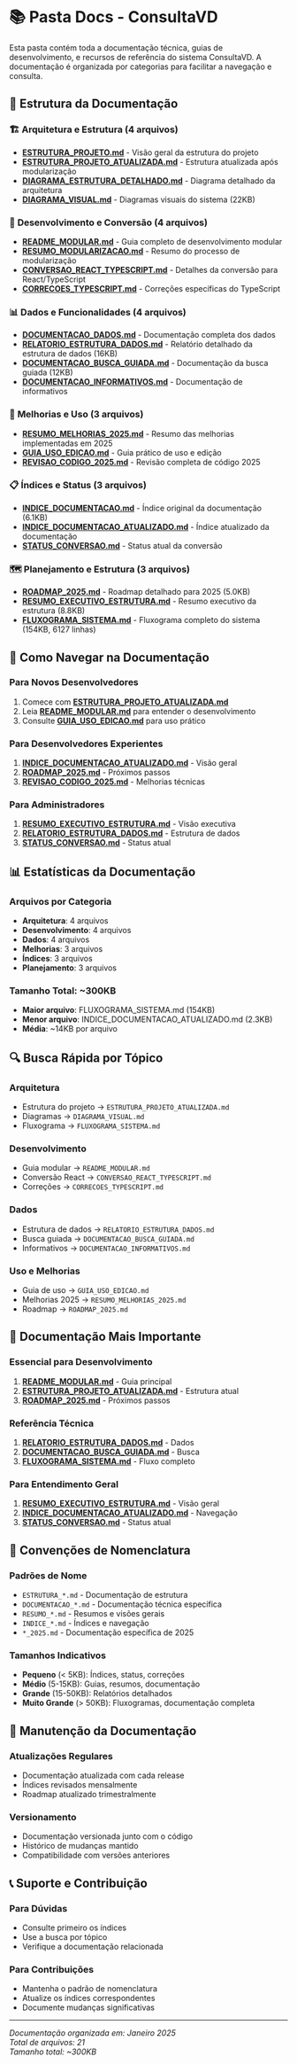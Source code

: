 # 📚 Pasta Docs - ConsultaVD

Esta pasta contém toda a documentação técnica, guias de desenvolvimento, e recursos de referência do sistema ConsultaVD. A documentação é organizada por categorias para facilitar a navegação e consulta.

## 📁 Estrutura da Documentação

### 🏗️ **Arquitetura e Estrutura** (4 arquivos)
- **[ESTRUTURA_PROJETO.md](ESTRUTURA_PROJETO.md)** - Visão geral da estrutura do projeto
- **[ESTRUTURA_PROJETO_ATUALIZADA.md](ESTRUTURA_PROJETO_ATUALIZADA.md)** - Estrutura atualizada após modularização
- **[DIAGRAMA_ESTRUTURA_DETALHADO.md](DIAGRAMA_ESTRUTURA_DETALHADO.md)** - Diagrama detalhado da arquitetura
- **[DIAGRAMA_VISUAL.md](DIAGRAMA_VISUAL.md)** - Diagramas visuais do sistema (22KB)

### 🔧 **Desenvolvimento e Conversão** (4 arquivos)
- **[README_MODULAR.md](README_MODULAR.md)** - Guia completo de desenvolvimento modular
- **[RESUMO_MODULARIZACAO.md](RESUMO_MODULARIZACAO.md)** - Resumo do processo de modularização
- **[CONVERSAO_REACT_TYPESCRIPT.md](CONVERSAO_REACT_TYPESCRIPT.md)** - Detalhes da conversão para React/TypeScript
- **[CORRECOES_TYPESCRIPT.md](CORRECOES_TYPESCRIPT.md)** - Correções específicas do TypeScript

### 📊 **Dados e Funcionalidades** (4 arquivos)
- **[DOCUMENTACAO_DADOS.md](DOCUMENTACAO_DADOS.md)** - Documentação completa dos dados
- **[RELATORIO_ESTRUTURA_DADOS.md](RELATORIO_ESTRUTURA_DADOS.md)** - Relatório detalhado da estrutura de dados (16KB)
- **[DOCUMENTACAO_BUSCA_GUIADA.md](DOCUMENTACAO_BUSCA_GUIADA.md)** - Documentação da busca guiada (12KB)
- **[DOCUMENTACAO_INFORMATIVOS.md](DOCUMENTACAO_INFORMATIVOS.md)** - Documentação de informativos

### 🎯 **Melhorias e Uso** (3 arquivos)
- **[RESUMO_MELHORIAS_2025.md](RESUMO_MELHORIAS_2025.md)** - Resumo das melhorias implementadas em 2025
- **[GUIA_USO_EDICAO.md](GUIA_USO_EDICAO.md)** - Guia prático de uso e edição
- **[REVISAO_CODIGO_2025.md](REVISAO_CODIGO_2025.md)** - Revisão completa de código 2025

### 📋 **Índices e Status** (3 arquivos)
- **[INDICE_DOCUMENTACAO.md](INDICE_DOCUMENTACAO.md)** - Índice original da documentação (6.1KB)
- **[INDICE_DOCUMENTACAO_ATUALIZADO.md](INDICE_DOCUMENTACAO_ATUALIZADO.md)** - Índice atualizado da documentação
- **[STATUS_CONVERSAO.md](STATUS_CONVERSAO.md)** - Status atual da conversão

### 🗺️ **Planejamento e Estrutura** (3 arquivos)
- **[ROADMAP_2025.md](ROADMAP_2025.md)** - Roadmap detalhado para 2025 (5.0KB)
- **[RESUMO_EXECUTIVO_ESTRUTURA.md](RESUMO_EXECUTIVO_ESTRUTURA.md)** - Resumo executivo da estrutura (8.8KB)
- **[FLUXOGRAMA_SISTEMA.md](FLUXOGRAMA_SISTEMA.md)** - Fluxograma completo do sistema (154KB, 6127 linhas)

## 🎯 **Como Navegar na Documentação**

### **Para Novos Desenvolvedores**
1. Comece com **[ESTRUTURA_PROJETO_ATUALIZADA.md](ESTRUTURA_PROJETO_ATUALIZADA.md)**
2. Leia **[README_MODULAR.md](README_MODULAR.md)** para entender o desenvolvimento
3. Consulte **[GUIA_USO_EDICAO.md](GUIA_USO_EDICAO.md)** para uso prático

### **Para Desenvolvedores Experientes**
1. **[INDICE_DOCUMENTACAO_ATUALIZADO.md](INDICE_DOCUMENTACAO_ATUALIZADO.md)** - Visão geral
2. **[ROADMAP_2025.md](ROADMAP_2025.md)** - Próximos passos
3. **[REVISAO_CODIGO_2025.md](REVISAO_CODIGO_2025.md)** - Melhorias técnicas

### **Para Administradores**
1. **[RESUMO_EXECUTIVO_ESTRUTURA.md](RESUMO_EXECUTIVO_ESTRUTURA.md)** - Visão executiva
2. **[RELATORIO_ESTRUTURA_DADOS.md](RELATORIO_ESTRUTURA_DADOS.md)** - Estrutura de dados
3. **[STATUS_CONVERSAO.md](STATUS_CONVERSAO.md)** - Status atual

## 📊 **Estatísticas da Documentação**

### **Arquivos por Categoria**
- **Arquitetura**: 4 arquivos
- **Desenvolvimento**: 4 arquivos
- **Dados**: 4 arquivos
- **Melhorias**: 3 arquivos
- **Índices**: 3 arquivos
- **Planejamento**: 3 arquivos

### **Tamanho Total**: ~300KB
- **Maior arquivo**: FLUXOGRAMA_SISTEMA.md (154KB)
- **Menor arquivo**: INDICE_DOCUMENTACAO_ATUALIZADO.md (2.3KB)
- **Média**: ~14KB por arquivo

## 🔍 **Busca Rápida por Tópico**

### **Arquitetura**
- Estrutura do projeto → `ESTRUTURA_PROJETO_ATUALIZADA.md`
- Diagramas → `DIAGRAMA_VISUAL.md`
- Fluxograma → `FLUXOGRAMA_SISTEMA.md`

### **Desenvolvimento**
- Guia modular → `README_MODULAR.md`
- Conversão React → `CONVERSAO_REACT_TYPESCRIPT.md`
- Correções → `CORRECOES_TYPESCRIPT.md`

### **Dados**
- Estrutura de dados → `RELATORIO_ESTRUTURA_DADOS.md`
- Busca guiada → `DOCUMENTACAO_BUSCA_GUIADA.md`
- Informativos → `DOCUMENTACAO_INFORMATIVOS.md`

### **Uso e Melhorias**
- Guia de uso → `GUIA_USO_EDICAO.md`
- Melhorias 2025 → `RESUMO_MELHORIAS_2025.md`
- Roadmap → `ROADMAP_2025.md`

## 🚀 **Documentação Mais Importante**

### **Essencial para Desenvolvimento**
1. **[README_MODULAR.md](README_MODULAR.md)** - Guia principal
2. **[ESTRUTURA_PROJETO_ATUALIZADA.md](ESTRUTURA_PROJETO_ATUALIZADA.md)** - Estrutura atual
3. **[ROADMAP_2025.md](ROADMAP_2025.md)** - Próximos passos

### **Referência Técnica**
1. **[RELATORIO_ESTRUTURA_DADOS.md](RELATORIO_ESTRUTURA_DADOS.md)** - Dados
2. **[DOCUMENTACAO_BUSCA_GUIADA.md](DOCUMENTACAO_BUSCA_GUIADA.md)** - Busca
3. **[FLUXOGRAMA_SISTEMA.md](FLUXOGRAMA_SISTEMA.md)** - Fluxo completo

### **Para Entendimento Geral**
1. **[RESUMO_EXECUTIVO_ESTRUTURA.md](RESUMO_EXECUTIVO_ESTRUTURA.md)** - Visão geral
2. **[INDICE_DOCUMENTACAO_ATUALIZADO.md](INDICE_DOCUMENTACAO_ATUALIZADO.md)** - Navegação
3. **[STATUS_CONVERSAO.md](STATUS_CONVERSAO.md)** - Status atual

## 📝 **Convenções de Nomenclatura**

### **Padrões de Nome**
- `ESTRUTURA_*.md` - Documentação de estrutura
- `DOCUMENTACAO_*.md` - Documentação técnica específica
- `RESUMO_*.md` - Resumos e visões gerais
- `INDICE_*.md` - Índices e navegação
- `*_2025.md` - Documentação específica de 2025

### **Tamanhos Indicativos**
- **Pequeno** (< 5KB): Índices, status, correções
- **Médio** (5-15KB): Guias, resumos, documentação
- **Grande** (15-50KB): Relatórios detalhados
- **Muito Grande** (> 50KB): Fluxogramas, documentação completa

## 🔄 **Manutenção da Documentação**

### **Atualizações Regulares**
- Documentação atualizada com cada release
- Índices revisados mensalmente
- Roadmap atualizado trimestralmente

### **Versionamento**
- Documentação versionada junto com o código
- Histórico de mudanças mantido
- Compatibilidade com versões anteriores

## 📞 **Suporte e Contribuição**

### **Para Dúvidas**
- Consulte primeiro os índices
- Use a busca por tópico
- Verifique a documentação relacionada

### **Para Contribuições**
- Mantenha o padrão de nomenclatura
- Atualize os índices correspondentes
- Documente mudanças significativas

---
*Documentação organizada em: Janeiro 2025*  
*Total de arquivos: 21*  
*Tamanho total: ~300KB* 